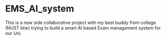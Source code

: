 # EMS_AI_system
This is a new side collaborative project with my best buddy from college (NUST btw) trying to build a smart AI based Exam management system for our Uni.
